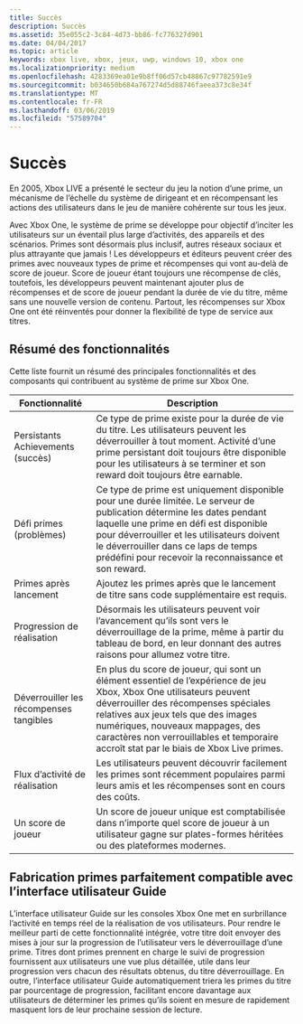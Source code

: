 ```yaml
---
title: Succès
description: Succès
ms.assetid: 35e055c2-3c84-4d73-bb86-fc776327d901
ms.date: 04/04/2017
ms.topic: article
keywords: xbox live, xbox, jeux, uwp, windows 10, xbox one
ms.localizationpriority: medium
ms.openlocfilehash: 4283369ea01e9b8ff06d57cb48867c97782591e9
ms.sourcegitcommit: b034650b684a767274d5d88746faeea373c8e34f
ms.translationtype: MT
ms.contentlocale: fr-FR
ms.lasthandoff: 03/06/2019
ms.locfileid: "57589704"
---
```

# <a name="achievements"></a>Succès

En 2005, Xbox LIVE a présenté le secteur du jeu la notion d’une prime, un mécanisme de l’échelle du système de dirigeant et en récompensant les actions des utilisateurs dans le jeu de manière cohérente sur tous les jeux.

Avec Xbox One, le système de prime se développe pour objectif d’inciter les utilisateurs sur un éventail plus large d’activités, des appareils et des scénarios. Primes sont désormais plus inclusif, autres réseaux sociaux et plus attrayante que jamais ! Les développeurs et éditeurs peuvent créer des primes avec nouveaux types de prime et récompenses qui vont au-delà de score de joueur. Score de joueur étant toujours une récompense de clés, toutefois, les développeurs peuvent maintenant ajouter plus de récompenses et de score de joueur pendant la durée de vie du titre, même sans une nouvelle version de contenu. Partout, les récompenses sur Xbox One ont été réinventés pour donner la flexibilité de type de service aux titres.

## <a name="feature-summary"></a>Résumé des fonctionnalités ##
Cette liste fournit un résumé des principales fonctionnalités et des composants qui contribuent au système de prime sur Xbox One.

Fonctionnalité | Description
--- | ---
Persistants Achievements (succès) | Ce type de prime existe pour la durée de vie du titre. Les utilisateurs peuvent les déverrouiller à tout moment. Activité d’une prime persistant doit toujours être disponible pour les utilisateurs à se terminer et son reward doit toujours être earnable.
Défi primes (problèmes) | Ce type de prime est uniquement disponible pour une durée limitée. Le serveur de publication détermine les dates pendant laquelle une prime en défi est disponible pour déverrouiller et les utilisateurs doivent le déverrouiller dans ce laps de temps prédéfini pour recevoir la reconnaissance et son reward.
Primes après lancement | Ajoutez les primes après que le lancement de titre sans code supplémentaire est requis.
Progression de réalisation | Désormais les utilisateurs peuvent voir l’avancement qu’ils sont vers le déverrouillage de la prime, même à partir du tableau de bord, en leur donnant des autres raisons pour allumez votre titre.
Déverrouiller les récompenses tangibles | En plus du score de joueur, qui sont un élément essentiel de l’expérience de jeu Xbox, Xbox One utilisateurs peuvent déverrouiller des récompenses spéciales relatives aux jeux tels que des images numériques, nouveaux mappages, des caractères non verrouillables et temporaire accroît stat par le biais de Xbox Live primes.
Flux d’activité de réalisation | Les utilisateurs peuvent découvrir facilement les primes sont récemment populaires parmi leurs amis et les récompenses sont en cours des coûts.
Un score de joueur | Un score de joueur unique est comptabilisée dans n’importe quel score de joueur à un utilisateur gagne sur plates-formes héritées ou des plateformes modernes.

## <a name="making-achievements-work-well-with-the-guide-ui"></a>Fabrication primes parfaitement compatible avec l’interface utilisateur Guide ##
L’interface utilisateur Guide sur les consoles Xbox One met en surbrillance l’activité en temps réel de la réalisation de vos utilisateurs. Pour rendre le meilleur parti de cette fonctionnalité intégrée, votre titre doit envoyer des mises à jour sur la progression de l’utilisateur vers le déverrouillage d’une prime. Titres dont primes prennent en charge le suivi de progression fournissent aux utilisateurs une vue plus détaillée, utile dans leur progression vers chacun des résultats obtenus, du titre déverrouillage. En outre, l’interface utilisateur Guide automatiquement triera les primes du titre par pourcentage de progression, facilitant encore davantage aux utilisateurs de déterminer les primes qu’ils soient en mesure de rapidement masquent lors de leur prochaine session de lecture.
